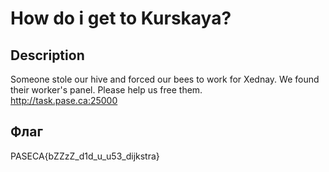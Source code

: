 # How do i get to Kurskaya?
## Description
Someone stole our hive and forced our bees to work for Xednay. We found their worker's panel. Please help us free them.   
http://task.pase.ca:25000
## Флаг
PASECA{bZZzZ_d1d_u_u53_dijkstra}